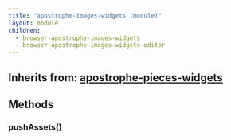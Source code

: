 ```yaml
---
title: "apostrophe-images-widgets (module)"
layout: module
children:
  - browser-apostrophe-images-widgets
  - browser-apostrophe-images-widgets-editor
---
```

## Inherits from: [apostrophe-pieces-widgets](../apostrophe-pieces-widgets/index.html)

## Methods
### pushAssets()

